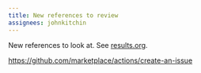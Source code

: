 ```yaml
---
title: New references to review
assignees: johnkitchin
---
```

New references to look at. See [results.org](./results.org).



https://github.com/marketplace/actions/create-an-issue
